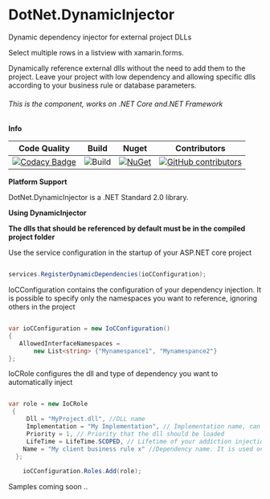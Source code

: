 # DotNet.DynamicInjector

Dynamic dependency injector for external project DLLs

Select multiple rows in a listview with xamarin.forms.

Dynamically reference external dlls without the need to add them to the project. Leave your project with low dependency and allowing specific dlls according to your business rule or database parameters.

###### This is the component, works on .NET Core and.NET Framework

**Info**

|Code Quality|Build|Nuget|Contributors|
| ------------------- | ------------------- | ------------------- | ------------------- |
|[![Codacy Badge](https://api.codacy.com/project/badge/Grade/48ba43fa1c744c5790a1c9faa2a43995)](https://app.codacy.com/manual/TBertuzzi/DotNetDynamicInjector?utm_source=github.com&utm_medium=referral&utm_content=TBertuzzi/DotNetDynamicInjector&utm_campaign=Badge_Grade_Dashboard)|![Build](https://github.com/TBertuzzi/DotNetDynamicInjector/workflows/Build/badge.svg)|[![NuGet](https://buildstats.info/nuget/DotNetDynamicInjector)](https://www.nuget.org/packages/DotNetDynamicInjector/)|[![GitHub contributors](https://img.shields.io/github/contributors/TBertuzzi/DotNetDynamicInjector.svg)](https://github.com/TBertuzzi/DotNetDynamicInjector/graphs/contributors)|


**Platform Support**

DotNet.DynamicInjector is a .NET Standard 2.0 library.

**Using DynamicInjector**


**The dlls that should be referenced by default must be in the compiled project folder**

Use the service configuration in the startup of your ASP.NET core project

```csharp

services.RegisterDynamicDependencies(ioCConfiguration);

```

IoCConfiguration contains the configuration of your dependency injection. It is possible to specify only the namespaces you want to reference, ignoring others in the project


```csharp

var ioCConfiguration = new IoCConfiguration()
{
   AllowedInterfaceNamespaces = 
       new List<string> {"Mynamespance1", "Mynamespance2"}
};

```

IoCRole configures the dll and type of dependency you want to automatically inject

```csharp

var role = new IoCRole
 {
     Dll = "MyProject.dll", //DLL name
     Implementation = "My Implementation", // Implementation name, can be used for a control if you use several projects and wanted to separate them
     Priority = 1, // Priority that the dll should be loaded
     LifeTime = LifeTime.SCOPED, // Lifetime of your addiction injection
    Name = "My client business rule x" //Dependency name. It is used only for identification
  };
            
    ioCConfiguration.Roles.Add(role);

```


Samples coming soon ..